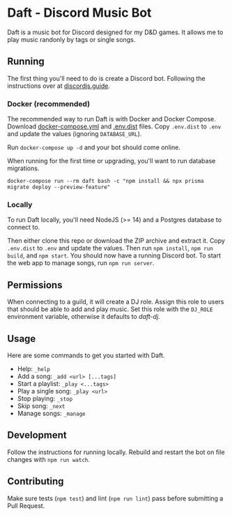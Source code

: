 # Daft - Discord Music Bot

Daft is a music bot for Discord designed for my D&D games. It allows me to play
music randonly by tags or single songs.

## Running

The first thing you'll need to do is create a Discord bot. Following the instructions
over at [discordjs.guide](https://discordjs.guide/preparations/setting-up-a-bot-application.html#creating-your-bot).

### Docker (recommended)

The recommended way to run Daft is with Docker and Docker Compose. Download
[docker-compose.yml](https://raw.githubusercontent.com/mloberg/daft-discord-bot/main/docker-compose.yml)
and [.env.dist](https://raw.githubusercontent.com/mloberg/daft-discord-bot/main/.env.dist)
files. Copy `.env.dist` to `.env` and update the values (ignoring `DATABASE_URL`).

Run `docker-compose up -d` and your bot should come online.

When running for the first time or upgrading, you'll want to run database migrations.

    docker-compose run --rm daft bash -c "npm install && npx prisma migrate deploy --preview-feature"

### Locally

To run Daft locally, you'll need NodeJS (>= 14) and a Postgres database to connect
to.

Then either clone this repo or download the ZIP archive and extract it. Copy
`.env.dist` to `.env` and update the values. Then run `npm install`, `npm run build`,
and `npm start`. You should now have a running Discord bot. To start the web app
to manage songs, run `npm run server`.

## Permissions

When connecting to a guild, it will create a DJ role. Assign this role to users
that should be able to add and play music. Set this role with the `DJ_ROLE`
environment variable, otherwise it defaults to _daft-dj_.

## Usage

Here are some commands to get you started with Daft.

* Help: `_help`
* Add a song: `_add <url> [...tags]`
* Start a playlist: `_play <...tags>`
* Play a single song: `_play <url>`
* Stop playing: `_stop`
* Skip song: `_next`
* Manage songs: `_manage`

## Development

Follow the instructions for running locally. Rebuild and restart the bot on file
changes with `npm run watch`.

## Contributing

Make sure tests (`npm test`) and lint (`npm run lint`) pass before submitting
a Pull Request.
